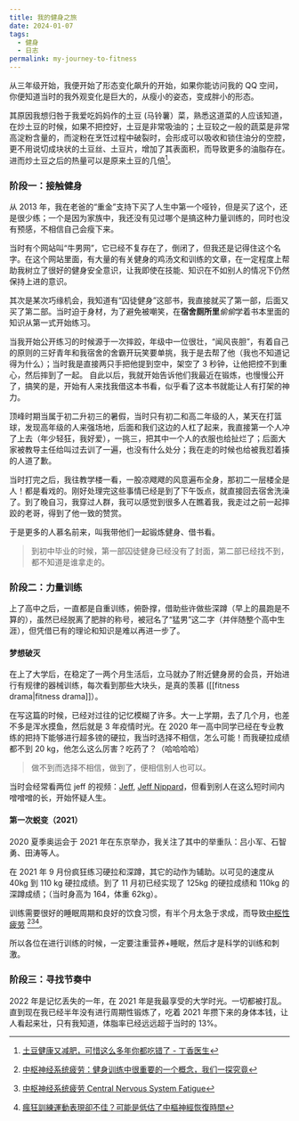 ```yaml
---
title: 我的健身之旅
date: 2024-01-07
tags: 
  - 健身
  - 日志
permalink: my-journey-to-fitness
---
```


从三年级开始，我便开始了形态变化飙升的开始，如果你能访问我的 QQ 空间，你便知道当时的我外观变化是巨大的，从瘦小的姿态，变成胖小的形态。

其原因我想归咎于我爱吃妈妈作的土豆 (马铃薯）菜，熟悉这道菜的人应该知道，在炒土豆的时候，如果不把控好，土豆是非常吸油的；土豆较之一般的蔬菜是非常高淀粉含量的，而淀粉在烹饪过程中破裂时，会形成可以吸收和锁住油分的空腔，更不用说切成块状的土豆丝、土豆片，增加了其表面积，而导致更多的油脂存在。进而炒土豆之后的热量可以是原来土豆的几倍[^td]。

[^td]: [土豆健康又减肥，可惜这么多年你都吃错了 - 丁香医生](https://dxy.com/article/7441)

### 阶段一：接触健身

从 2013 年，我在老爸的“重金”支持下买了人生中第一个哑铃，但是买了这个，还是很少练；一个是因为家族中，我还没有见过哪个是搞这种力量训练的，同时也没有预感，不相信自己会瘦下来。

当时有个网站叫“牛男网”，它已经不复存在了，倒闭了，但我还是记得住这个名字。在这个网站里面，有大量的有关健身的鸡汤文和训练的文章，在一定程度上帮助我树立了很好的健身安全意识，让我即使在技能、知识在不如别人的情况下仍然保持上进的意识。

其次是某次巧缘机会，我知道有“囚徒健身”这部书，我直接就买了第一部，后面又买了第二部。当时迫于身材，为了避免被嘲笑，在**宿舍厕所里***偷偷*学着书本里面的知识从第一式开始练习。

当我开始公开练习的时候源于一次摔跤，年级中一位很壮，“闻风丧胆”，有着自己的原则的三好青年和我宿舍的舍霸开玩笑要单挑，我于是去帮了他（我也不知道记得为什么）；当时我是直接两只手把他提到空中，架空了 3 秒钟，让他把控不到重心，然后摔到了一起。
自此以后，我就开始告诉他们我最近在锻炼，也慢慢公开了，搞笑的是，开始有人来找我借这本书看，似乎看了这本书就能让人有打架的神力。

顶峰时期当属于初二升初三的暑假，当时只有初二和高二年级的人，某天在打篮球，发现高年级的人来强场地，后面和我们这边的人杠了起来，我直接第一个人冲了上去（年少轻狂，我好爱），一挑三，把其中一个人的衣服也给扯烂了；后面大家被教导主任给叫过去训了一遍，也没有什么处分；我在走的时候也给被我怼着揍的人道了歉。

当时打完之后，我往教学楼一看，一股凉飕飕的风意遍布全身，那初二一层楼全是人！都是看戏的。刚好处理完这些事情已经是到了下午饭点，就直接回去宿舍洗澡了。到了晚自习，我穿过人群，我可以感觉到很多人在瞧着我，我走过之前一起摔跤的老哥，得到了他一致的赞赏。

于是更多的人慕名前来，叫我带他们一起锻炼健身、借书看。

> 到初中毕业的时候，第一部囚徒健身已经没有了封面，第二部已经找不到，都不知道是谁拿走的。
>
### 阶段二：力量训练

上了高中之后，一直都是自重训练，俯卧撑，借助些许做些深蹲（早上的晨跑是不算的），虽然已经脱离了肥胖的称号，被冠名了“猛男”这二字（并伴随整个高中生涯），但凭借已有的理论和知识是难以再进一步了。

#### 梦想破灭

在上了大学后，在稳定了一两个月生活后，立马就办了附近健身房的会员，开始进行有规律的器械训练，每次看到那些大块头，是真的羡慕 ([[fitness drama|fitness drama]]）。

在写这篇的时候，已经对过往的记忆模糊了许多。大一上学期，去了几个月，也差不多是浑水摸鱼，然后就是 3 年疫情时光。在 2020 年一高中同学已经在专业教练的把持下能够进行超多镑的硬拉，我当时选择不相信，怎么可能！而我硬拉成绩都不到 20 kg，他怎么这么厉害？吃药了？（哈哈哈哈）

> 做不到而选择不相信，做到了，便相信别人也可以。

当时会经常看两位 jeff 的视频：[Jeff](https://www.youtube.com/@athleanx), [Jeff Nippard](https://www.youtube.com/@JeffNippard)，但看到别人在这么短时间内噌噌噌的长，开始怀疑人生。

#### 第一次蜕变（2021）

2020 夏季奥运会于 2021 年在东京举办，我关注了其中的举重队：吕小军、石智勇、田涛等人。

在 2021 年 9 月份疯狂练习硬拉和深蹲，其它的动作为辅助。以可见的速度从 40kg 到 110 kg 硬拉成绩。到了 11 月初已经实现了 125kg 的硬拉成绩和 110kg 的深蹲成绩；（当时身高为 164，体重 62kg）。

训练需要很好的睡眠周期和良好的饮食习惯，有半个月太急于求成，而导致[中枢性疲劳]() [^s1][^s2][^s3]。

[^s1]: [中枢神经系统疲劳：健身训练中很重要的一个概念，我们一探究竟](https://zhuanlan.zhihu.com/p/347355452)
[^s2]: [中枢神经系统疲劳 Central Nervous System Fatigue](https://academic-accelerator.com/encyclopedia/zh-cn/central-nervous-system-fatigue)
[^s3]: [瘋狂訓練運動表現卻不佳？可能是低估了中樞神經恢復時間](https://www.joiiup.com/knowledge/content/1221)

所以各位在进行训练的时候，一定要注重营养+睡眠，然后才是科学的训练和刺激。

### 阶段三：寻找节奏中

2022 年是记忆丢失的一年，在 2021 年是我最享受的大学时光。一切都被打乱。
直到现在我已经半年没有进行周期性锻炼了，吃着 2021 年攒下来的身体本钱，让人看起来壮，只有我知道，体脂率已经远远超于当时的 13%。
